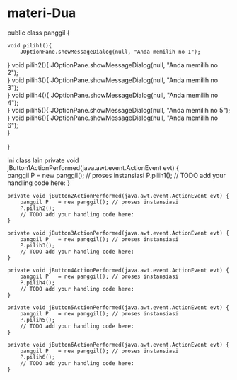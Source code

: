 # materi-Dua
public class panggil {

    void pilih1(){
        JOptionPane.showMessageDialog(null, "Anda memilih no 1");   
}
       void pilih2(){
        JOptionPane.showMessageDialog(null, "Anda memilih no 2");   
}
        void pilih3(){
        JOptionPane.showMessageDialog(null, "Anda memilih no 3");   
}
         void pilih4(){
        JOptionPane.showMessageDialog(null, "Anda memilih no 4");   
}
     void pilih5(){
        JOptionPane.showMessageDialog(null, "Anda memilih no 5");   
}
      void pilih6(){
        JOptionPane.showMessageDialog(null, "Anda memilih no 6");   
}
    
}


ini class lain
private void jButton1ActionPerformed(java.awt.event.ActionEvent evt) {                                         
         panggil P   = new panggil(); // proses instansiasi
        P.pilih1();
        // TODO add your handling code here:
    }                                        

    private void jButton2ActionPerformed(java.awt.event.ActionEvent evt) {                                         
        panggil P   = new panggil(); // proses instansiasi
        P.pilih2();
        // TODO add your handling code here:
    }                                        

    private void jButton3ActionPerformed(java.awt.event.ActionEvent evt) {                                         
        panggil P   = new panggil(); // proses instansiasi
        P.pilih3();
        // TODO add your handling code here:
    }                                        

    private void jButton4ActionPerformed(java.awt.event.ActionEvent evt) {                                         
        panggil P   = new panggil(); // proses instansiasi
        P.pilih4();
        // TODO add your handling code here:
    }                                        

    private void jButton5ActionPerformed(java.awt.event.ActionEvent evt) {                                         
        panggil P   = new panggil(); // proses instansiasi
        P.pilih5();
        // TODO add your handling code here:
    }                                        

    private void jButton6ActionPerformed(java.awt.event.ActionEvent evt) {                                         
        panggil P   = new panggil(); // proses instansiasi
        P.pilih6();
        // TODO add your handling code here:
    } 


